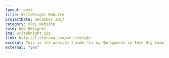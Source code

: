 ```yaml
---
layout: post
title: WriteKnight Website
projectDate: December 2017
category: HTML Website
role: Web Designer
img: writeknight.jpg
link: http://lizlorena.com/writeknight
excerpt: This is the website I made for my Management in Tech Org team's course project, a tax mobile app for freelancers.
external: "yes"
---
```

